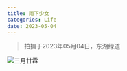 ```yaml
---
title: 雨下少女
categories: Life
date: 2023-05-04
---
```

> 拍摄于2023年05月04日，东湖绿道

![三月甘霖](./pics/2023-10-24-rain-girl/IMG_20230504_183149_lmc_8.4.jpg)